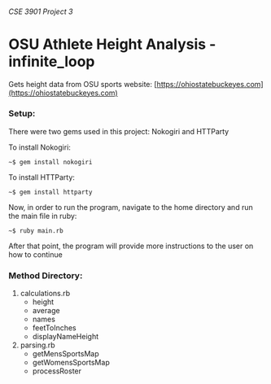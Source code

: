 ###### CSE 3901 Project 3

# OSU Athlete Height Analysis - infinite_loop

Gets height data from OSU sports website: [https://ohiostatebuckeyes.com](https://ohiostatebuckeyes.com)

### Setup:

There were two gems used in this project: Nokogiri and HTTParty

To install Nokogiri:

`~$ gem install nokogiri`

To install HTTParty:

`~$ gem install httparty`

Now, in order to run the program, navigate to the home directory and run the main file in ruby:

`~$ ruby main.rb`

After that point, the program will provide more instructions to the user on how to continue

### Method Directory:

1. calculations.rb
   - height
   - average
   - names
   - feetToInches
   - displayNameHeight
2. parsing.rb
   - getMensSportsMap
   - getWomensSportsMap
   - processRoster



